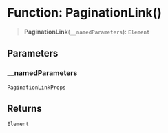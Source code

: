 # Function: PaginationLink()

> **PaginationLink**(`__namedParameters`): `Element`

## Parameters

### \_\_namedParameters

`PaginationLinkProps`

## Returns

`Element`
